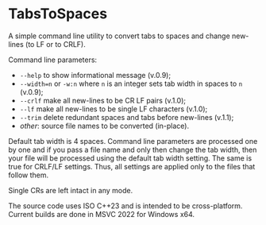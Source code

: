 # TabsToSpaces

A simple command line utility to convert tabs to spaces and change new-lines (to LF or to CRLF).

Command line parameters:

- `--help` to show informational message (v.0.9);
- `--width=n` or `-w:n` where `n` is an integer sets tab width in spaces to `n` (v.0.9);
- `--crlf` make all new-lines to be CR LF pairs (v.1.0);
- `--lf` make all new-lines to be single LF characters (v.1.0);
- `--trim` delete redundant spaces and tabs before new-lines (v.1.1);
- *other*: source file names to be converted (in-place).

Default tab width is 4 spaces. Command line parameters are processed one by one and if you pass a file name and only then change the tab width, then your file will be processed using the default tab width setting. The same is true for CRLF/LF settings. Thus, all settings are applied only to the files that follow them.

Single CRs are left intact in any mode.

The source code uses ISO C++23 and is intended to be cross-platform. Current builds are done in MSVC 2022 for Windows x64.
